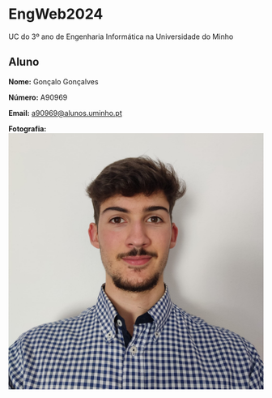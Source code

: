 # EngWeb2024

UC do 3º ano de Engenharia Informática na Universidade do Minho

## Aluno

**Nome:** Gonçalo Gonçalves

**Número:** A90969

**Email:** a90969@alunos.uminho.pt

**Fotografia:** ![Texto Alternativo](eu.jpeg)



